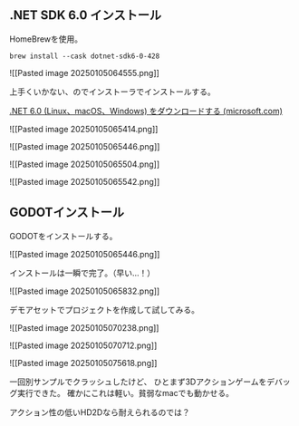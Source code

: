 
## .NET SDK 6.0 インストール

HomeBrewを使用。

`brew install --cask dotnet-sdk6-0-428`

![[Pasted image 20250105064555.png]]

上手くいかない、のでインストーラでインストールする。

[.NET 6.0 (Linux、macOS、Windows) をダウンロードする (microsoft.com)](https://dotnet.microsoft.com/ja-jp/download/dotnet/6.0)

![[Pasted image 20250105065414.png]]

![[Pasted image 20250105065446.png]]

![[Pasted image 20250105065504.png]]

![[Pasted image 20250105065542.png]]

## GODOTインストール

GODOTをインストールする。

![[Pasted image 20250105065446.png]]

インストールは一瞬で完了。（早い…！）

![[Pasted image 20250105065832.png]]

デモアセットでプロジェクトを作成して試してみる。

![[Pasted image 20250105070238.png]]

![[Pasted image 20250105070712.png]]

![[Pasted image 20250105075618.png]]

一回別サンプルでクラッシュしたけど、
ひとまず3Dアクションゲームをデバッグ実行できた。
確かにこれは軽い。貧弱なmacでも動かせる。

アクション性の低いHD2Dなら耐えられるのでは？
